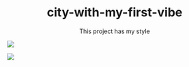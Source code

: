 <!-- 
Firstly I create a div for write the header
-->
<div name="heard" align="center">
  <h1>city-with-my-first-vibe</h1>
  <p>This project has my style</p>
</div>

<!--
  Secondly I create a img for images of the project
-->
<img
  src="https://github.com/DoutorSolo/city-with-my-first-vibe/blob/main/my%20city2.png"
/>


<img
  src="https://github.com/DoutorSolo/city-with-my-first-vibe/blob/main/my%20city.png"
/>